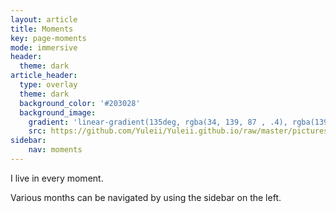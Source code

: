 ```yaml
---
layout: article
title: Moments
key: page-moments
mode: immersive
header:
  theme: dark
article_header:
  type: overlay
  theme: dark
  background_color: '#203028'
  background_image:
    gradient: 'linear-gradient(135deg, rgba(34, 139, 87 , .4), rgba(139, 34, 139, .4))'
    src: https://github.com/Yuleii/Yuleii.github.io/raw/master/pictures/moments_cover.JPG
sidebar:
    nav: moments
---
```


I live in every moment.
<!--more-->

Various months can be navigated by using the sidebar on the left.
